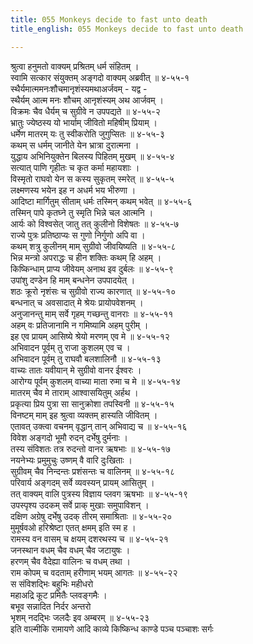 ```yaml
---
title: 055 Monkeys decide to fast unto death
title_english: 055 Monkeys decide to fast unto death

---
```

<div class="audioEmbed"  caption="श्रीराम-हरिसीताराममूर्ति-घनपाठिभ्यां वचनम्" src="https://archive.org/download/Ramayana-recitation-Sriram-harisItArAmamUrti-Ghanapaati-v2/Kanda_4/Kanda_4_KSK-055-Monkeys_decide_to_fast_unto_death.mp3"></div>

श्रुत्वा हनुमतो वाक्यम् प्रश्रितम् धर्म संहितम् ।  
स्वामि सत्कार संयुक्तम् अङ्गदो वाक्यम् अब्रवीत् ॥ ४-५५-१  
स्थैर्यमात्ममनःशौचमानृशंस्यमथाअर्जवम् - यद्व -  
स्थैर्यम् आत्म मनः शौचम् आनृशंस्यम् अथ आर्जवम् ।  
विक्रमः चैव धैर्यम् च सुग्रीवे न उपपद्यते ॥ ४-५५-२  
भ्रातुः ज्येष्ठस्य यो भार्याम् जीवितो महिषीम् प्रियाम् ।  
धर्मेण मातरम् यः तु स्वीकरोति जुगुप्सितः ॥ ४-५५-३  
कथम् स धर्मम् जानीते येन भ्रात्रा दुरात्मना ।  
युद्धाय अभिनियुक्तेन बिलस्य पिहितम् मुखम् ॥ ४-५५-४  
सत्यात् पाणि गृहीतः च कृत कर्मा महायशाः ।  
विस्मृतो राघवो येन स कस्य सुकृतम् स्मरेत् ॥ ४-५५-५  
लक्ष्मणस्य भयेन इह न अधर्म भय भीरुणा ।  
आदिष्टा मार्गितुम् सीताम् धर्मः तस्मिन् कथम् भवेत् ॥ ४-५५-६  
तस्मिन् पापे कृतघ्ने तु स्मृति भिन्ने चल आत्मनि ।  
आर्यः को विश्वसेत् जातु तत् कुलीनो विशेषतः ॥ ४-५५-७  
राज्ये पुत्रः प्रतिष्ठाप्यः स गुणो निर्गुणो अपि वा ।  
कथम् शत्रु कुलीनम् माम् सुग्रीवो जीवयिष्यति ॥ ४-५५-८  
भिन्न मन्त्रो अपराद्धः च हीन शक्तिः कथम् हि अहम् ।  
किष्किन्धाम् प्राप्य जीवेयम् अनाथ इव दुर्बलः ॥ ४-५५-९  
उपांशु दण्डेन हि माम् बन्धनेन उपपादयेत् ।  
शठः क्रूरो नृशंसः च सुग्रीवो राज्य कारणात् ॥ ४-५५-१०  
बन्धनात् च अवसादात् मे श्रेयः प्रायोपवेशनम् ।  
अनुजानन्तु माम् सर्वे गृहम् गच्छन्तु वानराः ॥ ४-५५-११  
अहम् वः प्रतिजानामि न गमिष्यामि अहम् पुरीम् ।  
इह एव प्रायम् आसिष्ये श्रेयो मरणम् एव मे ॥ ४-५५-१२  
अभिवादन पूर्वम् तु राजा कुशलम् एव च ।  
अभिवादन पूर्वम् तु राघवौ बलशालिनौ ॥ ४-५५-१३  
वाच्यः तातः यवीयान् मे सुग्रीवो वानर ईश्वरः ।  
आरोग्य पूर्वम् कुशलम् वाच्या माता रुमा च मे ॥ ४-५५-१४  
मातरम् चैव मे ताराम् आश्वासयितुम् अर्हथ ।  
प्रकृत्या प्रिय पुत्रा सा सानुक्रोशा तपस्विनी ॥ ४-५५-१५  
विनष्टम् माम् इह श्रुत्वा व्यक्तम् हास्यति जीवितम् ।  
एतावत् उक्त्वा वचनम् वृद्धान् तान् अभिवाद्य च ॥ ४-५५-१६  
विवेश अङ्गदो भूमौ रुदन् दर्भेषु दुर्मनाः ।  
तस्य संविशतः तत्र रुदन्तो वानर ऋषभाः ॥ ४-५५-१७  
नयनेभ्यः प्रमुमुचुः उष्णम् वै वारि दुःखिताः ।  
सुग्रीवम् चैव निन्दन्तः प्रशंसन्तः च वालिनम् ॥ ४-५५-१८  
परिवार्य अङ्गदम् सर्वे व्यवस्यन् प्रायम् आसितुम् ।  
तत् वाक्यम् वालि पुत्रस्य विज्ञाय प्लवग ऋषभाः ॥ ४-५५-१९  
उपस्पृश्य उदकम् सर्वे प्राक् मुखाः समुपाविशन् ।  
दक्षिण अग्रेषु दर्भेषु उदक् तीरम् समाश्रिताः ॥ ४-५५-२०  
मुमूर्षवओ हरिश्रेष्टा एतत् क्षमम् इति स्म ह ।  
रामस्य वन वासम् च क्षयम् दशरथस्य च ॥ ४-५५-२१  
जनस्थान वधम् चैव वधम् चैव जटायुषः ।  
हरणम् चैव वैदेह्या वालिनः च वधम् तथा ।  
राम कोपम् च वदताम् हरीणाम् भयम् आगतः ॥ ४-५५-२२  
स संविशद्भिः बहुभिः महीधरो  
महाअद्रि कूट प्रमितैः प्लवङ्गमैः ।  
बभूव सन्नादित निर्दर अन्तरो  
भृशम् नदद्भिः जलदैः इव अम्बरम् ॥ ४-५५-२३  
इति वाल्मीकि रामायणे आदि काव्ये किष्किन्ध काण्डे पञ्च पञ्चाशः सर्गः